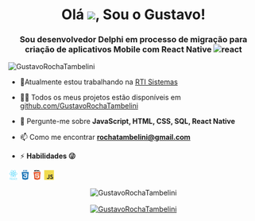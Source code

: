 <h1 align="center">Olá <img src="https://raw.githubusercontent.com/kaueMarques/kaueMarques/master/hi.gif" width="30px">, Sou o Gustavo!</h1>
<h3 align="center">Sou desenvolvedor Delphi em processo de migração para criação de aplicativos Mobile com React Native <img src="https://cdn.jsdelivr.net/gh/devicons/devicon@v2.11.0/devicon.min.css" alt="react" width="20" height="20"/></h3>
<p align="left"> <img src="https://komarev.com/ghpvc/?username=GustavoRochaTambelini" alt="GustavoRochaTambelini" /> </p>

- 🔭Atualmente estou trabalhando na [RTI Sistemas](https://www.facebook.com/sistemasrti/)

- 👨‍💻 Todos os meus projetos estão disponíveis em [github.com/GustavoRochaTambelini](https://github.com/GustavoRochaTambelini)

- 💬 Pergunte-me sobre **JavaScript, HTML, CSS, SQL, React Native**

- 📫 Como me encontrar **rochatambelini@gmail.com**

- ⚡ **Habilidades 😜**

<p align="left">
<img src="https://raw.githubusercontent.com/devicons/devicon/master/icons/react/react-original-wordmark.svg" alt="react" width="20" height="20"/>
<img src="https://raw.githubusercontent.com/devicons/devicon/master/icons/css3/css3-plain-wordmark.svg" alt="css3"  width="20" height="20"/>
<img src="https://raw.githubusercontent.com/devicons/devicon/master/icons/html5/html5-original-wordmark.svg" alt="html5"  width="20" height="20"/>
<img src="https://raw.githubusercontent.com/devicons/devicon/master/icons/javascript/javascript-original.svg" alt="javascript" width="20" height="20"/></p><p align="center">
<img src="https://github-readme-stats.vercel.app/api?username=GustavoRochaTambelini&show_icons=true" alt="GustavoRochaTambelini"/> 
</p>

<p align="center">
<a href="https://www.linkedin.com/in/gustavo-rocha-tambelini-335ab1145/" target="blank"><img align="center" src="https://cdn.jsdelivr.net/npm/simple-icons@3.0.1/icons/linkedin.svg" alt="GustavoRochaTambelini" height="20" width="20" /></a>
</p>


